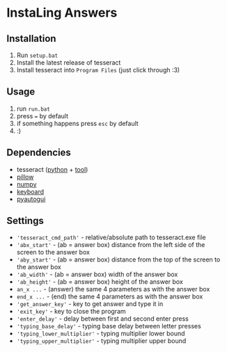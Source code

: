 # InstaLing Answers

## Installation

1. Run `setup.bat`
2. Install the latest release of tesseract
3. Install tesseract into `Program Files` (just click through :3)

## Usage

1. run `run.bat`
2. press `=` by default
3. if something happens press `esc` by default  
4. :)

## Dependencies

- tesseract ([python](https://pypi.org/project/pytesseract/) + [tool](https://github.com/UB-Mannheim/tesseract/wiki))
- [pillow](https://pypi.org/project/pillow/)
- [numpy](https://pypi.org/project/numpy/)
- [keyboard](https://pypi.org/project/keyboard/)
- [pyautogui](https://pypi.org/project/PyAutoGUI/)

## Settings

- `'tesseract_cmd_path'` - relative/absolute path to tesseract.exe file
- `'abx_start'` - (ab = answer box) distance from the left side of the screen to the answer box
- `'aby_start'` - (ab = answer box) distance from the top of the screen to the answer box
- `'ab_width'` - (ab = answer box) width of the answer box
- `'ab_height'` - (ab = answer box) height of the answer box
- `an_x ...` - (answer) the same 4 parameters as with the answer box
- `end_x ...` - (end) the same 4 parameters as with the answer box
- `'get_answer_key'` - key to get answer and type it in
- `'exit_key'` - key to close the program
- `'enter_delay'` - delay between first and second enter press
- `'typing_base_delay'` - typing base delay between letter presses
- `'typing_lower_multiplier'` - typing multiplier lower bound
- `'typing_upper_multiplier'` - typing multiplier upper bound
